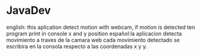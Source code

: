 # JavaDev
english: this aplication detect motion with webcam, if motion is detected ten program print in console x and y position 
español:la aplicacion detecta movimiento a traves de la camara web cada movimiento detectado  se escribira en la consola respecto a las coordenadas x y y.
